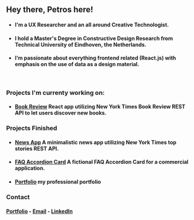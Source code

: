 ## Hey there, Petros here!

- #### I'm a UX Researcher and an all around Creative Technologist. 
- #### I hold a Master's Degree in Constructive Design Research from Technical University of Eindhoven, the Netherlands.
- #### I’m passionate about everything frontend related (React.js) with emphasis on the use of data as a design material.
<br/>

### Projects I'm currenty working on:
- #### [Book Review](https://github.com/petros-chantz/Books-app) React app utilizing New York Times Book Review REST API to let users discover new books. 

### Projects Finished 
- #### [News App](https://github.com/petros-chantz/News-app) A minimalistic news app utilizing New York Times top stories REST API.
- #### [FAQ Accordion Card](https://github.com/petros-chantz/FAQ-app) A fictional FAQ Accordion Card for a commercial application.
- #### [Portfolio](https://github.com/petros-chantz/test-portfolio) my professional portfolio

### Contact
#### [Portfolio](https://petros-chantzopoulos.com/) -   [Email](petros.chantz@gmail.com) -   [LinkedIn](https://www.linkedin.com/in/petroschantz/)
